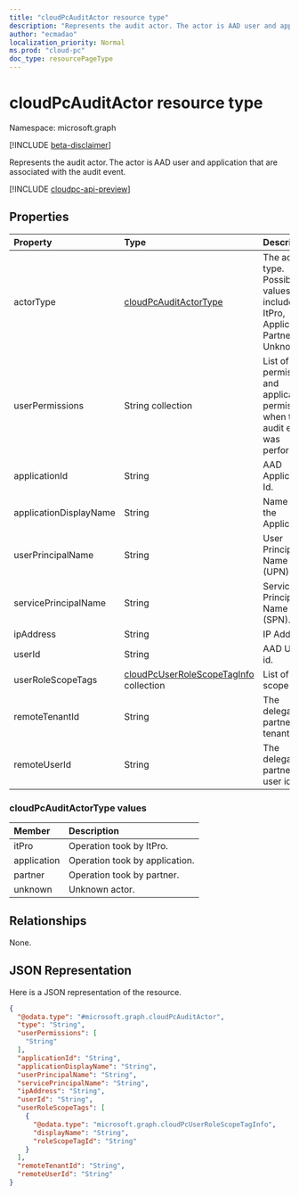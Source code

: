 ```yaml
---
title: "cloudPcAuditActor resource type"
description: "Represents the audit actor. The actor is AAD user and application that are associated with the audit event."
author: "ecmadao"
localization_priority: Normal
ms.prod: "cloud-pc"
doc_type: resourcePageType
---
```


# cloudPcAuditActor resource type

Namespace: microsoft.graph

[!INCLUDE [beta-disclaimer](../../includes/beta-disclaimer.md)]

Represents the audit actor. The actor is AAD user and application that are associated with the audit event.

[!INCLUDE [cloudpc-api-preview](../../includes/cloudpc-api-preview.md)]

## Properties

|Property|Type|Description|
|:---|:---|:---|
|actorType|[cloudPcAuditActorType](#cloudpcauditactortype-values)|The actor type. Possible values include ItPro, Application, Partner and Unknown.|
|userPermissions|String collection|List of user permissions and application permissions when the audit event was performed.|
|applicationId|String|AAD Application Id.|
|applicationDisplayName|String|Name of the Application.|
|userPrincipalName|String|User Principal Name (UPN).|
|servicePrincipalName|String|Service Principal Name (SPN).|
|ipAddress|String|IP Address.|
|userId|String|AAD User id.|
|userRoleScopeTags|[cloudPcUserRoleScopeTagInfo](../resources/cloudpcuserrolescopetaginfo.md) collection|List of role scope tags.|
|remoteTenantId|String|The delegated partner tenant id.|
|remoteUserId|String|The delegated partner user id.|

### cloudPcAuditActorType values

|Member|Description|
|:---|:---|
|itPro|Operation took by ItPro.|
|application|Operation took by application.|
|partner|Operation took by partner.|
|unknown|Unknown actor.|

## Relationships

None.

## JSON Representation

Here is a JSON representation of the resource.
<!-- {
  "blockType": "resource",
  "@odata.type": "microsoft.graph.cloudPcAuditActor"
}
-->

``` json
{
  "@odata.type": "#microsoft.graph.cloudPcAuditActor",
  "type": "String",
  "userPermissions": [
    "String"
  ],
  "applicationId": "String",
  "applicationDisplayName": "String",
  "userPrincipalName": "String",
  "servicePrincipalName": "String",
  "ipAddress": "String",
  "userId": "String",
  "userRoleScopeTags": [
    {
      "@odata.type": "microsoft.graph.cloudPcUserRoleScopeTagInfo",
      "displayName": "String",
      "roleScopeTagId": "String"
    }
  ],
  "remoteTenantId": "String",
  "remoteUserId": "String"
}
```
